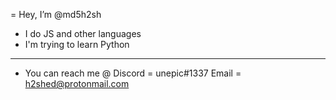 = Hey, I’m @md5h2sh
- I do JS and other languages 
- I'm trying to learn Python
----------------------------
- You can reach me @
Discord = unepic#1337
Email = h2shed@protonmail.com
